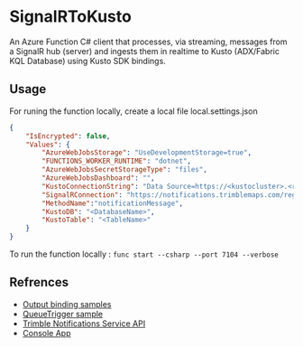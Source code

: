 # SignalRToKusto
An Azure Function C# client that processes, via streaming, messages from a SignalR hub (server) and ingests them in realtime to Kusto (ADX/Fabric KQL Database) using Kusto SDK bindings.

## Usage
For runing the function locally, create a local file local.settings.json

```json
{
    "IsEncrypted": false,
    "Values": {
        "AzureWebJobsStorage": "UseDevelopmentStorage=true",
        "FUNCTIONS_WORKER_RUNTIME": "dotnet",
        "AzureWebJobsSecretStorageType": "files",
        "AzureWebJobsDashboard": "",
        "KustoConnectionString": "Data Source=https://<kustocluster>.<region>.kusto.windows.net;Database=e2e;Fed=True;AppClientId=<AppId>;AppKey=<AppKey>;Authority Id=<Tenant Id>",
        "SignalRConnection": "https://notifications.trimblemaps.com/register?apikey=<APIKey>",
        "MethodName":"notificationMessage",
        "KustoDB": "<DatabaseName>",
        "KustoTable": "<TableName>"
    }
}
```
To run the function locally : ```func start --csharp --port 7104 --verbose```

## Refrences
- [Output binding samples](https://github.com/Azure/Webjobs.Extensions.Kusto/tree/main/samples/samples-csharp/OutputBindingSamples)
- [QueueTrigger sample](https://github.com/Azure/Webjobs.Extensions.Kusto/blob/main/samples/samples-csharp/OutputBindingSamples/QueueImport/QueueTrigger.cs) 
- [Trimble Notifications Service API](https://developer.trimblemaps.com/restful-apis/trip-management/notifications-service/)
- [Console App](https://github.com/hfleitas/app-trimble2kusto/blob/main/notificationsvc/Program.cs)
